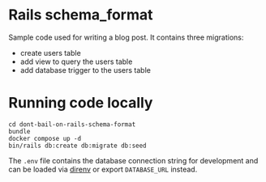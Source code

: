 # Rails schema_format

Sample code used for writing a blog post. It contains three migrations:

- create users table
- add view to query the users table
- add database trigger to the users table

# Running code locally

```
cd dont-bail-on-rails-schema-format
bundle
docker compose up -d
bin/rails db:create db:migrate db:seed
```

The `.env` file contains the database connection string for development and can be loaded via [direnv](https://direnv.net/) or export `DATABASE_URL` instead.
